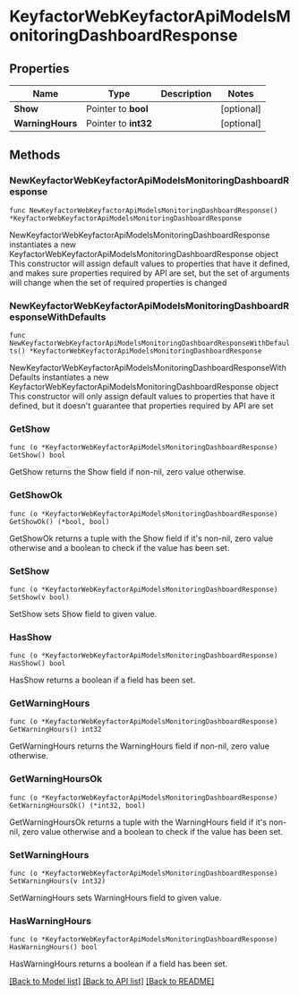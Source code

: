 # KeyfactorWebKeyfactorApiModelsMonitoringDashboardResponse

## Properties

Name | Type | Description | Notes
------------ | ------------- | ------------- | -------------
**Show** | Pointer to **bool** |  | [optional] 
**WarningHours** | Pointer to **int32** |  | [optional] 

## Methods

### NewKeyfactorWebKeyfactorApiModelsMonitoringDashboardResponse

`func NewKeyfactorWebKeyfactorApiModelsMonitoringDashboardResponse() *KeyfactorWebKeyfactorApiModelsMonitoringDashboardResponse`

NewKeyfactorWebKeyfactorApiModelsMonitoringDashboardResponse instantiates a new KeyfactorWebKeyfactorApiModelsMonitoringDashboardResponse object
This constructor will assign default values to properties that have it defined,
and makes sure properties required by API are set, but the set of arguments
will change when the set of required properties is changed

### NewKeyfactorWebKeyfactorApiModelsMonitoringDashboardResponseWithDefaults

`func NewKeyfactorWebKeyfactorApiModelsMonitoringDashboardResponseWithDefaults() *KeyfactorWebKeyfactorApiModelsMonitoringDashboardResponse`

NewKeyfactorWebKeyfactorApiModelsMonitoringDashboardResponseWithDefaults instantiates a new KeyfactorWebKeyfactorApiModelsMonitoringDashboardResponse object
This constructor will only assign default values to properties that have it defined,
but it doesn't guarantee that properties required by API are set

### GetShow

`func (o *KeyfactorWebKeyfactorApiModelsMonitoringDashboardResponse) GetShow() bool`

GetShow returns the Show field if non-nil, zero value otherwise.

### GetShowOk

`func (o *KeyfactorWebKeyfactorApiModelsMonitoringDashboardResponse) GetShowOk() (*bool, bool)`

GetShowOk returns a tuple with the Show field if it's non-nil, zero value otherwise
and a boolean to check if the value has been set.

### SetShow

`func (o *KeyfactorWebKeyfactorApiModelsMonitoringDashboardResponse) SetShow(v bool)`

SetShow sets Show field to given value.

### HasShow

`func (o *KeyfactorWebKeyfactorApiModelsMonitoringDashboardResponse) HasShow() bool`

HasShow returns a boolean if a field has been set.

### GetWarningHours

`func (o *KeyfactorWebKeyfactorApiModelsMonitoringDashboardResponse) GetWarningHours() int32`

GetWarningHours returns the WarningHours field if non-nil, zero value otherwise.

### GetWarningHoursOk

`func (o *KeyfactorWebKeyfactorApiModelsMonitoringDashboardResponse) GetWarningHoursOk() (*int32, bool)`

GetWarningHoursOk returns a tuple with the WarningHours field if it's non-nil, zero value otherwise
and a boolean to check if the value has been set.

### SetWarningHours

`func (o *KeyfactorWebKeyfactorApiModelsMonitoringDashboardResponse) SetWarningHours(v int32)`

SetWarningHours sets WarningHours field to given value.

### HasWarningHours

`func (o *KeyfactorWebKeyfactorApiModelsMonitoringDashboardResponse) HasWarningHours() bool`

HasWarningHours returns a boolean if a field has been set.


[[Back to Model list]](../README.md#documentation-for-models) [[Back to API list]](../README.md#documentation-for-api-endpoints) [[Back to README]](../README.md)



